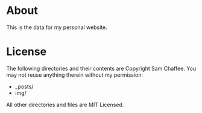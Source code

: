 About
=====
This is the data for my personal website.

License
=======
The following directories and their contents are Copyright Sam Chaffee.  You may not reuse anything therein without my permission:

*   _posts/
*   img/

All other directories and files are MIT Licensed.